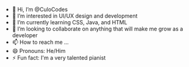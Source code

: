 - 👋 Hi, I’m @CuloCodes
- 👀 I’m interested in UI/UX design and development 
- 🌱 I’m currently learning CSS, Java, and HTML
- 💞️ I’m looking to collaborate on anything that will make me grow as a developer
- 📫 How to reach me ...
- 😄 Pronouns: He/Him
- ⚡ Fun fact: I'm a very talented pianist

<!---
CuloCodes/CuloCodes is a ✨ special ✨ repository because its `README.md` (this file) appears on your GitHub profile.
You can click the Preview link to take a look at your changes.
--->
